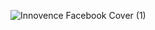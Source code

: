 ![Innovence Facebook Cover (1)](https://github.com/innovencelabs/.github/assets/29935993/267758b7-7006-46cc-bc98-46a4376f5e74)
